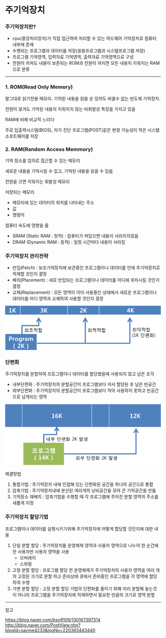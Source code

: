 # 주기억장치


### 주기억장치란?
   - cpu(중앙처리장치)가 직접 접근하여 처리할 수 있는 하드웨어 기억장치로 컴퓨터 내부에 존재
   - 수행되는 프로그램과 데이터를 저장(응용프로그램과 시스템프로그램 저장)
   - 프로그램 기억영역, 입력자료 기억영역, 출력자료 기억영역으로 구성
   - 전원이 꺼져도 내용이 보존되는 ROM과 전원이 꺼지면 모든 내용지 지워지는 RAM으로 분류

***
### 1. ROM(Read Only Memory)
말그대로 읽기전용 메모리. 기억된 내용을 읽을 순 있어도 바꿀수 없는 반도체 기억장치.

전원이 끊겨도 기억된 내용지 지워지지 않는 비휘발성 특징을 가지고 있음

RAM에 비해 비교적 느리다

주로 입출력시스템(BIOS), 자가 진단 프로그램(POST)같은 변경 가능성이 적은 시스템소프트웨어를 저장


### 2. RAM(Random Access Memmory)
기억 장소를 임의로 접근할 수 있는 메모리

새로운 내용을 기억시킬 수 있고, 기억된 내용을 읽을 수 있음

전원을 끄면 지워지는 휘발성 메모리

저장되는 메모리
   - 메모리에 있는 데이터의 위치를 나타내는 주소
   - 값
   - 명령어

컴퓨터 속도에 영향을 줌

   - SRAM (Static RAM : 정적) : 컴퓨터가 켜있으면 내용이 사라지지않음
   - DRAM (Dynamic RAM : 동적) : 일정 시간마다 내용이 사라짐
   
   
### 주기억장치 관리전략
   - 반입(Fetch) : 보조기억장치에 보관중인 프로그램이나 데이터를 언제 주기억장치로 적재할 것인지 결정
   - 배치(Placement) : 새로 반입되는 프로그램이나 데이터를 어디에 위치시킬 것인가 결정
   - 교체(Replacement) : 모든 영역이 이미 사용중인 상태에서 새로운 프로그램이나 데이터를 어디 영역과 교체하여 사용할 것인지 결정

   ![main_memory1](./images/main_memory1.PNG)
   
### 단편화
주기억장치를 분할하여 프로그램이나 데이터를 할당했을때 사용되지 않고 남은 조각
* 내부단편화 : 주기억장치의 분할공간이 프로그램보다 커서 할당된 후 남은 빈공간
* 외부단편화 : 주기억장치의 분할공간이 프로그램보다 작아 사용하지 못하고 빈공간으로 남게되는 영역

![main_memory2](./images/main_memory2.PNG)

해결방법 
   1. 통합기법 : 주기억장치 내에 인접해 있는 단편화된 공간을 하나의 공간으로 통합
   2. 압축기법 : 주기억장치내에 분산된 여러개의 낭비공간을 모아 큰 기억공간을 만듦
   3. 기억장소 재배치 : 압축기법을 수행할 때 각 프로그램에 주어진 분할 영역의 주소를 새롭게 지정
   
### 주기억장치 할당기법
프로그램이나 데이터를 실행시키기위해 주기억장치에 어떻게 할당할 것인지에 대한 내용

1. 단일 분할 할당 : 주기억장치를 운영체제 영역과 사용자 영역으로 나누어 한 순간에 한 사용자만 사용자 영역을 사용
   - 오버레이
   - 스와핑
2. 고정 분할 할당 : 프로그램 할당 전 운영체제가 주기억장치의 사용자 영역을 여러 개의 고정된 크기로 분할 하고 준비상태 큐에서 준비중인 프로그램을 각 영역에 할당하여 수행
3. 가변 분할 할당 : 고정 분할 할당 기법의 단편화를 줄이기 위해 미리 분할해 놓는것이 아니라 프로그램을 주기억장치에 적재하면서 필요한 만큼의 크기로 영역 분할



---------------------------------------------
참고

<a>https://blog.naver.com/bsy9109/130167397314</a>
<a>http://blog.naver.com/PostView.nhn?blogId=sayme4233&logNo=220363443440</a>
